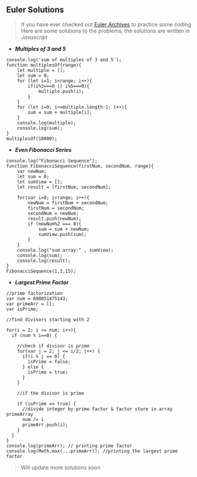 ## Euler Solutions
> If you have ever checked out [Euler Archives](https://projecteuler.net/archives) to practice some coding  
> Here are some solutions to the problems, 
> the solutions are written in *Javascript*

- ***Multiples of 3 and 5***
```
console.log('sum of multiples of 3 and 5');
function multiplesOf(range){
    let multiple = [];
    let sum = 0;
    for (let i=1; i<range; i++){
        if(i%3===0 || i%5===0){
            multiple.push(i);
        }
    }
    for (let i=0; i<=multiple.length-1; i++){
        sum = sum + multiple[i];
    }
    console.log(multiple);
    console.log(sum);
}
multiplesOf(10000);
```

- ***Even Fibonacci Series***

```
console.log("Fibonacci Sequence");
function FibonacciSequence(firstNum, secondNum, range){
    var newNum;
    let sum = 0;
    let sumView = [];
    let result = [firstNum, secondNum];

    for(var i=0; i<range; i++){
        newNum = firstNum + secondNum;
        firstNum = secondNum;
        secondNum = newNum;
        result.push(newNum);
        if (newNum%2 === 0){
            sum = sum + newNum;
            sumView.push(sum);
        }
    }
    console.log("sum array:" , sumView);
    console.log(sum);
    console.log(result);
}
FibonacciSequence(1,2,15);
```
- ***Largest Prime Factor***

```
//prime factorization 
var num = 600851475143;
var primeArr = [];
var isPrime;

//find divisors starting with 2

for(i = 2; i <= num; i++){
  if (num % i==0) {

    //check if divisor is prime
    for(var j = 2; j <= i/2; j++) {
      if(i % j == 0) {
        isPrime = false;
      } else {
        isPrime = true;
      }
    }

    //if the divisor is prime

    if (isPrime == true) {
      //divide integer by prime factor & factor store in array primeArray
      num /= i
      primeArr.push(i);
    }
  }
}
console.log(primeArr); // printing prime factor
console.log(Math.max(...primeArr)); //printing the largest prime factor
```

> Will update more solutions soon

